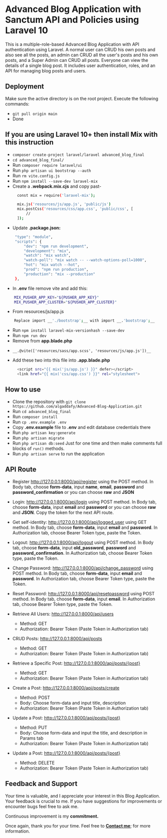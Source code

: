 # Advanced Blog Application with Sanctum API and Policies using Laravel 10

This is a multiple-role-based Advanced Blog Application with API authentication using Laravel. A normal user can CRUD his own posts and also see all the posts, an admin can CRUD all the user's posts and his own posts, and a Super Admin can CRUD all posts. Everyone can view the details of a single blog post. It includes user authentication, roles, and an API for managing blog posts and users.

## Deployment
Make sure the active directory is on the root project. Execute the following commands:
- `git pull origin main`
- Done

## If you are using Laravel 10+ then install Mix with this instruction

- `composer create-project laravel/laravel advanced_blog_final`
- `cd advanced_blog_final/`
- Run `composer require laravel/ui`
- Run `php artisan ui bootstrap --auth`
- Run `rm vite.config.js`
- Run `npm install --save-dev laravel-mix`
- Create a __.webpack.mix.cjs__ and copy past-
  ```bash
    const mix = require('laravel-mix');

    mix.js('resources/js/app.js', 'public/js')
    mix.postCss('resources/css/app.css', 'public/css', [
        //
    ]);
  ```
- Update __.package.json:__
   ```bash
    "type": "module",
    "scripts": {
        "dev": "npm run development",
        "development": "mix",
        "watch": "mix watch",
        "watch-poll": "mix watch -- --watch-options-poll=1000",
        "hot": "mix watch --hot",
        "prod": "npm run production",
        "production": "mix --production"
    },
    ```
- In __.env__ file remove vite and add this:
```bash
    MIX_PUSHER_APP_KEY="${PUSHER_APP_KEY}"
    MIX_PUSHER_APP_CLUSTER="${PUSHER_APP_CLUSTER}"
```
- From resources/js/app.js
```bash
    Replace import __'./bootstrap';__ with import __.'bootstrap';__
```
- Run `npm install laravel-mix-versionhash --save-dev`
- Run `npm run dev`
- Remove from __app.blade.php__
-     __.@vite(['resources/sass/app.scss', 'resources/js/app.js'])__
- Add these two into this file into __.app.blade.php__
  ```bash
    <script src="{{ mix('js/app.js') }}" defer></script>
    <link href="{{ mix('css/app.css') }}" rel="stylesheet">
  ```

## How to use

- Clone the repository with `git clone https://github.com/algaddafy/Advanced-Blog-Application.git`
- Run `cd advanced_blog_final`
- Run `composer install`
- Run `cp .env.example .env`
- Copy __.env.example__ file to __.env__ and edit database credentials there
- Run `php artisan key:generate`
- Run `php artisan migrate`
- Run `php artisan db:seed` Just for one time and then make comments full blocks of `run()` methods.
- Run `php artisan serve` to run the application

## API Route

- Register http://127.0.0.1:8000/api/register using the POST method. In Body tab, choose __form-data__, input __name__, __email__, __password__ and __password_confirmation__ or you can choose __raw__ and __JSON__

- Login: http://127.0.0.1:8000/api/login using POST method. In Body tab, choose __form-data__, input __email__ and __password__ or you can choose __raw__ and __JSON__. Copy the token for the next API route.

- Get self-identity: http://127.0.0.1:8000/api/logged_user using GET method. In Body tab, choose __form-data__, input __email__ and __password__. In Authorization tab, choose Bearer Token type, paste the Token.

- Logout: http://127.0.0.1:8000/api/logout using POST method. In Body tab, choose __form-data__, input __old_password__, __password__ and __password_confirmation__. In Authorization tab, choose Bearer Token type, paste the Token.

- Change Password: http://127.0.0.1:8000/api/change_password using POST method. In Body tab, choose __form-data__, input __email__ and __password__. In Authorization tab, choose Bearer Token type, paste the Token.

- Reset Password: http://127.0.0.1:8000/api/resetpassword using POST method. In Body tab, choose __form-data__, input __email__. In Authorization tab, choose Bearer Token type, paste the Token.

- Retrieve All Users: http://127.0.0.1:8000/api/users
    - Method: GET
    - Authorization: Bearer Token (Paste Token in Authorization tab)

- CRUD Posts: http://127.0.0.1:8000/api/posts
    - Method: GET
    - Authorization: Bearer Token (Paste Token in Authorization tab)

- Retrieve a Specific Post: http://127.0.0.1:8000/api/posts/{post}
    - Method: GET
    - Authorization: Bearer Token (Paste Token in Authorization tab)

- Create a Post: http://127.0.0.1:8000/api/posts/create
    - Method: POST
    - Body: Choose form-data and input title, description
    - Authorization: Bearer Token (Paste Token in Authorization tab)

- Update a Post: http://127.0.0.1:8000/api/posts/{post}
    - Method: PUT
    - Body: Choose form-data and input the title, and description in Params tab
    - Authorization: Bearer Token (Paste Token in Authorization tab)

- Update a Post: http://127.0.0.1:8000/api/posts/{post}
    - Method: DELETE
    - Authorization: Bearer Token (Paste Token in Authorization tab)
## Feedback and Support
Your time is valuable, and I appreciate your interest in this Blog Application. Your feedback is crucial to me. If you have suggestions for improvements or encounter bugs feel free to ask me.

Continuous improvement is my __commitment.__

Once again, thank you for your time. Feel free to **[Contact me](https://www.linkedin.com/in/algaddafy/)**; for more information. 
